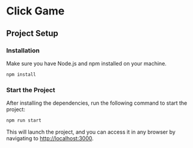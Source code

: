 # Click Game

## Project Setup

### Installation

Make sure you have Node.js and npm installed on your machine.

```bash
npm install
```

### Start the Project

After installing the dependencies, run the following command to start the project:

```bash
npm run start
```

This will launch the project, and you can access it in any browser by navigating to [http://localhost:3000](http://localhost:3000).